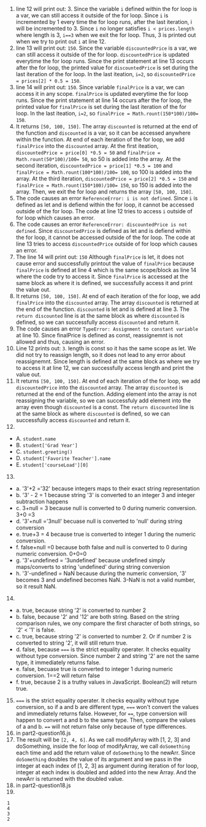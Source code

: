 1. line 12 will print out: 3.
Since the variable `i` defined within the for loop is a var, we can still access it outside of the for loop. Since `i` is incremented by 1 every time the for loop runs, after the last iteration, i will be incremented to 3. Since `i` no longer satisfies `i < prices.length` where length is 3, `i==3` when we exit the for loop. Thus, 3 is printed out when we try to print out `i` at line 12.
2. line 13 will print out: `150`.
Since the variable `discountedPrice` is a var, we can still access it outside of the for loop. `discountedPrice` is updated everytime the for loop runs. Since the print statement at line 13 occurs after the for loop, the printed value for `discountedPrice` is set during the last iteration of the for loop. In the last iteation, `i=2`, so `discountedPrice = prices[2] * 0.5 = 150`.
3. line 14 will print out: `150`.
Since variable `finalPrice` is a var, we can access it in any scope. `finalPrice` is updated everytime the for loop runs. Since the print statement at line 14 occurs after the for loop, the printed value for `finalPrice` is set during the last iteration of the for loop. In the last iteation, `i=2`, so `finalPrice = Math.rount(150*100)/100= 150`.
4. It returns `[50, 100, 150]`. The array `discounted` is returned at the end of the function and `discounted` is a var, so it can be accessed anywhere within the function. At end of each iteration of the for loop, we add `finalPrice` into the `discounted` array. At the first iteation, `discountedPrice = price[0] *0.5 = 50` and `finalPrice = Math.rount(50*100)/100= 50`, so 50 is added into the array. At the second iteration, `discountedPrice = price[1] *0.5 = 100` and `finalPrice = Math.rount(100*100)/100= 100`, so 100 is added into the array. At the third iteration, `discountedPrice = price[2] *0.5 = 150` and `finalPrice = Math.rount(150*100)/100= 150`, so 150 is added into the array. Then, we exit the for loop and returns the array `[50, 100, 150]`.
5. The code causes an error `ReferenceError: i is not defined`. Since `i` is defined as let and is defiend within the for loop, it cannot be accessed outside of the for loop. The code at line 12 tries to access `i` outside of for loop which causes an error. 
6. The code causes an error `ReferenceError: discountedPrice is not defined`. Since `discountedPrice` is defined as let and is defiend within the for loop, it cannot be accessed outside of the for loop. The code at line 13 tries to access `discountedPrice` outside of for loop which causes an error. 
7. The line 14 will print out: `150`
Although `finalPrice` is let, it does not cause error and successfully printout the value of `finalPrice` because `finalPrice` is defined at line 4 which is the same scope/block as line 14 where the code try to access it. Since `finalPrice` is accessed at the same block as where it is defined, we successfully access it and print the value out. 
8. It returns `[50, 100, 150]`. At end of each iteration of the for loop, we add `finalPrice` into the `discounted` array. The array `discounted` is returned at the end of the function. `discounted` is let and is defined at line 3. The `return discounted` line is at the same block as where `discounted` is defined, so we can successfully access `discounted` and return it. 
9. The code causes an error `TypeError: Assignment to constant variable` at line 10. Since finalPrice is defined as const, reassignemnt is not allowed and thus, causing an error. 
10. Line 12 prints out: `3`.
length is const so it has the same scope as let. We did not try to reassign length, so it does not lead to any error about reassignemnt. Since length is defined at the same block as where we try to access it at line 12, we can successfully access length and print the value out. 
11. It returns `[50, 100, 150]`. At end of each iteration of the for loop, we add `discountedPrice` into the `discounted` array. The array `discounted` is returned at the end of the function. Adding element into the array is not reassigning the variable, so we can successfuly add element into the array even though `discounted` is a const. The `return discounted` line is at the same block as where `discounted` is defined, so we can successfully access `discounted` and return it. 
12.  
- A. `student.name`
- B. ```student['Grad Year']```
- C. `student.greeting()`
- D. `student['Favorite Teacher'].name`
- E. `student['courseLoad'][0]`

13.  
- a. '3'+2 ='32' because integers maps to their exact string representation
- b. '3' - 2 = 1 because string '3' is converted to an integer 3 and integer subtraction happens
- c. 3+null = 3 because null is converted to 0 during numeric conversion. 3+0 =3
- d. '3'+null ='3null' becuase null is converted to 'null' during string conversion
- e. true+3 = 4 because true is converted to integer 1 during the numeric conversion.
- f. false+null =0 because both false and null is converted to 0 during numeric conversion. 0+0=0
- g. '3'+undefined = '3undefined' because undefined simply maps/converts to string 'undefined' during string conversion
- h. '3'-undefined = NaN because during the numeric conversion, '3' becomes 3 and undefined becomes NaN. 3-NaN is not a valid number, so it result NaN.
14. 
- a. true, because string '2' is converted to number 2
- b. false, because '2' and '12' are both string. Based on the string comparison rules, we ony compare the first character of both strings, so '2' < '1' is false. 
- c. true, because string '2' is converted to number 2. Or if number 2 is converted to string '2', it will still return true.
- d. false, because `===` is the strict equality operater. It checks equality without type conversion. Since number 2 and string '2' are not the same type, it immediately returns false.
- e. false, becuase true is converted to integer 1 during numeric conversion. 1==2 will return false
- f. true, because 2 is a truthy values in JavaScript. Boolean(2) will return true. 
15. `===` is the strict equality operater. It checks equality without type conversion, so if a and b are different type, `===` won't convert the values and immediately returns false. However, for `==`, type conversion will happen to convert a and b to the same type. Then, compare the values of a and b. `==` will not return false only because of type differences. 
16. in part2-question16.js
17. The result will be `[2, 4, 6]`. As we call modifyArray with [1, 2, 3] and doSomething, inside the for loop of modifyArray, we call `doSomething` each time and add the return value of `doSomething` to the newArr. Since `doSomething` doubles the value of its argument and we pass in the integer at each index of [1, 2, 3] as argument during iteration of for loop,  integer at each index is doubled and added into the new Array. And the newArr is returned with the doubled value. 
18. in part2-question18.js
19. 
```
1
4
3
2
```